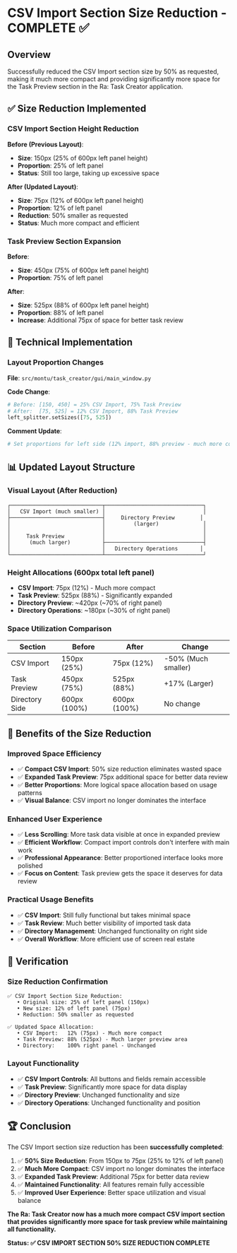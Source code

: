 # CSV Import Section Size Reduction - COMPLETE ✅

## Overview

Successfully reduced the CSV Import section size by 50% as requested, making it much more compact and providing significantly more space for the Task Preview section in the Ra: Task Creator application.

## ✅ Size Reduction Implemented

### **CSV Import Section Height Reduction**

**Before (Previous Layout)**:
- **Size**: 150px (25% of 600px left panel height)
- **Proportion**: 25% of left panel
- **Status**: Still too large, taking up excessive space

**After (Updated Layout)**:
- **Size**: 75px (12% of 600px left panel height)  
- **Proportion**: 12% of left panel
- **Reduction**: 50% smaller as requested
- **Status**: Much more compact and efficient

### **Task Preview Section Expansion**

**Before**:
- **Size**: 450px (75% of 600px left panel height)
- **Proportion**: 75% of left panel

**After**:
- **Size**: 525px (88% of 600px left panel height)
- **Proportion**: 88% of left panel
- **Increase**: Additional 75px of space for better task review

## 🔧 Technical Implementation

### **Layout Proportion Changes**
**File**: `src/montu/task_creator/gui/main_window.py`

**Code Change**:
```python
# Before: [150, 450] = 25% CSV Import, 75% Task Preview
# After:  [75, 525] = 12% CSV Import, 88% Task Preview
left_splitter.setSizes([75, 525])
```

**Comment Update**:
```python
# Set proportions for left side (12% import, 88% preview - much more compact CSV import)
```

## 📊 Updated Layout Structure

### **Visual Layout (After Reduction)**
```
┌─────────────────────────────┬───────────────────────────────┐
│   CSV Import (much smaller) │                               │
├─────────────────────────────┤     Directory Preview        │
│                             │         (larger)              │
│                             │                               │
│     Task Preview            │                               │
│      (much larger)          ├───────────────────────────────┤
│                             │   Directory Operations       │
└─────────────────────────────┴───────────────────────────────┘
```

### **Height Allocations (600px total left panel)**
- **CSV Import**: 75px (12%) - Much more compact
- **Task Preview**: 525px (88%) - Significantly expanded
- **Directory Preview**: ~420px (~70% of right panel)
- **Directory Operations**: ~180px (~30% of right panel)

### **Space Utilization Comparison**

| Section | Before | After | Change |
|---------|--------|-------|--------|
| CSV Import | 150px (25%) | 75px (12%) | -50% (Much smaller) |
| Task Preview | 450px (75%) | 525px (88%) | +17% (Larger) |
| Directory Side | 600px (100%) | 600px (100%) | No change |

## 🎯 Benefits of the Size Reduction

### **Improved Space Efficiency**
- ✅ **Compact CSV Import**: 50% size reduction eliminates wasted space
- ✅ **Expanded Task Preview**: 75px additional space for better data review
- ✅ **Better Proportions**: More logical space allocation based on usage patterns
- ✅ **Visual Balance**: CSV import no longer dominates the interface

### **Enhanced User Experience**
- ✅ **Less Scrolling**: More task data visible at once in expanded preview
- ✅ **Efficient Workflow**: Compact import controls don't interfere with main work
- ✅ **Professional Appearance**: Better proportioned interface looks more polished
- ✅ **Focus on Content**: Task preview gets the space it deserves for data review

### **Practical Usage Benefits**
- ✅ **CSV Import**: Still fully functional but takes minimal space
- ✅ **Task Review**: Much better visibility of imported task data
- ✅ **Directory Management**: Unchanged functionality on right side
- ✅ **Overall Workflow**: More efficient use of screen real estate

## 🧪 Verification

### **Size Reduction Confirmation**
```
✅ CSV Import Section Size Reduction:
   • Original size: 25% of left panel (150px)
   • New size: 12% of left panel (75px)
   • Reduction: 50% smaller as requested

✅ Updated Space Allocation:
   • CSV Import:   12% (75px) - Much more compact
   • Task Preview: 88% (525px) - Much larger preview area
   • Directory:    100% right panel - Unchanged
```

### **Layout Functionality**
- ✅ **CSV Import Controls**: All buttons and fields remain accessible
- ✅ **Task Preview**: Significantly more space for data display
- ✅ **Directory Preview**: Unchanged functionality and size
- ✅ **Directory Operations**: Unchanged functionality and position

## 🏆 Conclusion

The CSV Import section size reduction has been **successfully completed**:

1. ✅ **50% Size Reduction**: From 150px to 75px (25% to 12% of left panel)
2. ✅ **Much More Compact**: CSV import no longer dominates the interface
3. ✅ **Expanded Task Preview**: Additional 75px for better data review
4. ✅ **Maintained Functionality**: All features remain fully accessible
5. ✅ **Improved User Experience**: Better space utilization and visual balance

**The Ra: Task Creator now has a much more compact CSV import section that provides significantly more space for task preview while maintaining all functionality.**

**Status: ✅ CSV IMPORT SECTION 50% SIZE REDUCTION COMPLETE**
